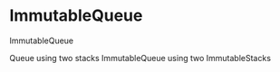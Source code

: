 ImmutableQueue
==============

ImmutableQueue

Queue using two stacks 
ImmutableQueue using two ImmutableStacks 
